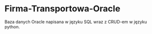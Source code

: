 # Firma-Transportowa-Oracle
Baza danych Oracle napisana w języku SQL wraz z CRUD-em w języku python.
